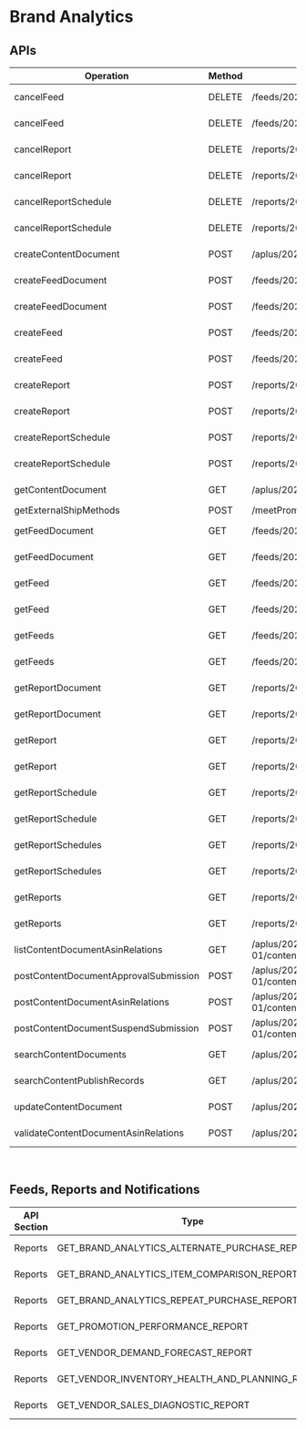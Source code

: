 # Brand Analytics
## APIs
|Operation|Method|API Path (URL)|Region|
|-|-|-|-|
|cancelFeed|DELETE|/feeds/2020-09-04/feeds/{feedId}|NA, EU, FE|
|cancelFeed|DELETE|/feeds/2021-06-30/feeds/{feedId}|NA, EU, FE|
|cancelReport|DELETE|/reports/2020-09-04/reports/{reportId}|NA, EU, FE|
|cancelReport|DELETE|/reports/2021-06-30/reports/{reportId}|NA, EU, FE|
|cancelReportSchedule|DELETE|/reports/2020-09-04/schedules/{reportScheduleId}|NA, EU, FE|
|cancelReportSchedule|DELETE|/reports/2021-06-30/schedules/{reportScheduleId}|NA, EU, FE|
|createContentDocument|POST|/aplus/2020-11-01/contentDocuments|NA, EU, FE|
|createFeedDocument|POST|/feeds/2020-09-04/documents|NA, EU, FE|
|createFeedDocument|POST|/feeds/2021-06-30/documents|NA, EU, FE|
|createFeed|POST|/feeds/2020-09-04/feeds|NA, EU, FE|
|createFeed|POST|/feeds/2021-06-30/feeds|NA, EU, FE|
|createReport|POST|/reports/2020-09-04/reports|NA, EU, FE|
|createReport|POST|/reports/2021-06-30/reports|NA, EU, FE|
|createReportSchedule|POST|/reports/2020-09-04/schedules|NA, EU, FE|
|createReportSchedule|POST|/reports/2021-06-30/schedules|NA, EU, FE|
|getContentDocument|GET|/aplus/2020-11-01/contentDocuments/{contentReferenceKey}|NA, EU, FE|
|getExternalShipMethods|POST|/meetPromise/2020-10-30/externalShipMethods|NA|
|getFeedDocument|GET|/feeds/2020-09-04/documents/{feedDocumentId}|NA, EU, FE|
|getFeedDocument|GET|/feeds/2021-06-30/documents/{feedDocumentId}|NA, EU, FE|
|getFeed|GET|/feeds/2020-09-04/feeds/{feedId}|NA, EU, FE|
|getFeed|GET|/feeds/2021-06-30/feeds/{feedId}|NA, EU, FE|
|getFeeds|GET|/feeds/2020-09-04/feeds|NA, EU, FE|
|getFeeds|GET|/feeds/2021-06-30/feeds|NA, EU, FE|
|getReportDocument|GET|/reports/2020-09-04/documents/{reportDocumentId}|NA, EU, FE|
|getReportDocument|GET|/reports/2021-06-30/documents/{reportDocumentId}|NA, EU, FE|
|getReport|GET|/reports/2020-09-04/reports/{reportId}|NA, EU, FE|
|getReport|GET|/reports/2021-06-30/reports/{reportId}|NA, EU, FE|
|getReportSchedule|GET|/reports/2020-09-04/schedules/{reportScheduleId}|NA, EU, FE|
|getReportSchedule|GET|/reports/2021-06-30/schedules/{reportScheduleId}|NA, EU, FE|
|getReportSchedules|GET|/reports/2020-09-04/schedules|NA, EU, FE|
|getReportSchedules|GET|/reports/2021-06-30/schedules|NA, EU, FE|
|getReports|GET|/reports/2020-09-04/reports|NA, EU, FE|
|getReports|GET|/reports/2021-06-30/reports|NA, EU, FE|
|listContentDocumentAsinRelations|GET|/aplus/2020-11-01/contentDocuments/{contentReferenceKey}/asins|NA, EU, FE|
|postContentDocumentApprovalSubmission|POST|/aplus/2020-11-01/contentDocuments/{contentReferenceKey}/approvalSubmissions|NA, EU, FE|
|postContentDocumentAsinRelations|POST|/aplus/2020-11-01/contentDocuments/{contentReferenceKey}/asins|NA, EU, FE|
|postContentDocumentSuspendSubmission|POST|/aplus/2020-11-01/contentDocuments/{contentReferenceKey}/suspendSubmissions|NA, EU, FE|
|searchContentDocuments|GET|/aplus/2020-11-01/contentDocuments|NA, EU, FE|
|searchContentPublishRecords|GET|/aplus/2020-11-01/contentPublishRecords|NA, EU, FE|
|updateContentDocument|POST|/aplus/2020-11-01/contentDocuments/{contentReferenceKey}|NA, EU, FE|
|validateContentDocumentAsinRelations|POST|/aplus/2020-11-01/contentAsinValidations|NA, EU, FE|
&nbsp;
## Feeds, Reports and Notifications
|API Section|Type|Region|
|-|-|-|
|Reports|GET\_BRAND\_ANALYTICS\_ALTERNATE\_PURCHASE\_REPORT|NA, EU, FE|
|Reports|GET\_BRAND\_ANALYTICS\_ITEM\_COMPARISON\_REPORT|NA, EU, FE|
|Reports|GET\_BRAND\_ANALYTICS\_REPEAT\_PURCHASE\_REPORT|NA, EU, FE|
|Reports|GET\_PROMOTION\_PERFORMANCE\_REPORT|NA, EU, FE|
|Reports|GET\_VENDOR\_DEMAND\_FORECAST\_REPORT|NA, EU, FE|
|Reports|GET\_VENDOR\_INVENTORY\_HEALTH\_AND\_PLANNING\_REPORT|NA, EU, FE|
|Reports|GET\_VENDOR\_SALES\_DIAGNOSTIC\_REPORT|NA, EU, FE|
